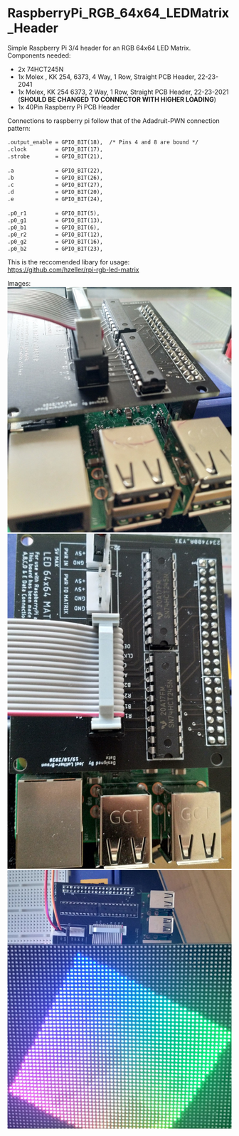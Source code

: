 # RaspberryPi_RGB_64x64_LEDMatrix_Header

Simple Raspberry Pi 3/4 header for an RGB 64x64 LED Matrix.   
Components needed:  
* 2x 74HCT245N  
* 1x Molex , KK 254, 6373, 4 Way, 1 Row, Straight PCB Header, 22-23-2041  
* 1x Molex, KK 254 6373, 2 Way, 1 Row,  Straight PCB Header, 22-23-2021 (**SHOULD BE CHANGED TO CONNECTOR WITH HIGHER LOADING**)  
* 1x 40Pin Raspberry Pi PCB Header  

Connections to raspberry pi follow that of the Adadruit-PWN connection pattern:  
  
    .output_enable = GPIO_BIT(18),  /* Pins 4 and 8 are bound */  
    .clock         = GPIO_BIT(17),  
    .strobe        = GPIO_BIT(21),  
  
    .a             = GPIO_BIT(22),  
    .b             = GPIO_BIT(26),  
    .c             = GPIO_BIT(27),  
    .d             = GPIO_BIT(20),  
    .e             = GPIO_BIT(24),  
  
    .p0_r1         = GPIO_BIT(5),  
    .p0_g1         = GPIO_BIT(13),   
    .p0_b1         = GPIO_BIT(6),  
    .p0_r2         = GPIO_BIT(12),  
    .p0_g2         = GPIO_BIT(16),  
    .p0_b2         = GPIO_BIT(23),  
    
This is the reccomended libary for usage:  
https://github.com/hzeller/rpi-rgb-led-matrix    

  
Images:  
![Orth View](Assets/IMG_20201112_143734.jpg)
![Top View](Assets/IMG_20201112_143740.jpg)
![Full View](Assets/IMG_20201112_143749.jpg)

